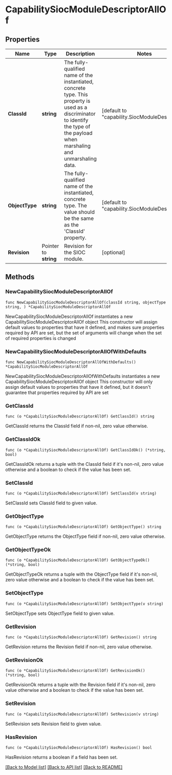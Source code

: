 # CapabilitySiocModuleDescriptorAllOf

## Properties

Name | Type | Description | Notes
------------ | ------------- | ------------- | -------------
**ClassId** | **string** | The fully-qualified name of the instantiated, concrete type. This property is used as a discriminator to identify the type of the payload when marshaling and unmarshaling data. | [default to "capability.SiocModuleDescriptor"]
**ObjectType** | **string** | The fully-qualified name of the instantiated, concrete type. The value should be the same as the &#39;ClassId&#39; property. | [default to "capability.SiocModuleDescriptor"]
**Revision** | Pointer to **string** | Revision for the SIOC module. | [optional] 

## Methods

### NewCapabilitySiocModuleDescriptorAllOf

`func NewCapabilitySiocModuleDescriptorAllOf(classId string, objectType string, ) *CapabilitySiocModuleDescriptorAllOf`

NewCapabilitySiocModuleDescriptorAllOf instantiates a new CapabilitySiocModuleDescriptorAllOf object
This constructor will assign default values to properties that have it defined,
and makes sure properties required by API are set, but the set of arguments
will change when the set of required properties is changed

### NewCapabilitySiocModuleDescriptorAllOfWithDefaults

`func NewCapabilitySiocModuleDescriptorAllOfWithDefaults() *CapabilitySiocModuleDescriptorAllOf`

NewCapabilitySiocModuleDescriptorAllOfWithDefaults instantiates a new CapabilitySiocModuleDescriptorAllOf object
This constructor will only assign default values to properties that have it defined,
but it doesn't guarantee that properties required by API are set

### GetClassId

`func (o *CapabilitySiocModuleDescriptorAllOf) GetClassId() string`

GetClassId returns the ClassId field if non-nil, zero value otherwise.

### GetClassIdOk

`func (o *CapabilitySiocModuleDescriptorAllOf) GetClassIdOk() (*string, bool)`

GetClassIdOk returns a tuple with the ClassId field if it's non-nil, zero value otherwise
and a boolean to check if the value has been set.

### SetClassId

`func (o *CapabilitySiocModuleDescriptorAllOf) SetClassId(v string)`

SetClassId sets ClassId field to given value.


### GetObjectType

`func (o *CapabilitySiocModuleDescriptorAllOf) GetObjectType() string`

GetObjectType returns the ObjectType field if non-nil, zero value otherwise.

### GetObjectTypeOk

`func (o *CapabilitySiocModuleDescriptorAllOf) GetObjectTypeOk() (*string, bool)`

GetObjectTypeOk returns a tuple with the ObjectType field if it's non-nil, zero value otherwise
and a boolean to check if the value has been set.

### SetObjectType

`func (o *CapabilitySiocModuleDescriptorAllOf) SetObjectType(v string)`

SetObjectType sets ObjectType field to given value.


### GetRevision

`func (o *CapabilitySiocModuleDescriptorAllOf) GetRevision() string`

GetRevision returns the Revision field if non-nil, zero value otherwise.

### GetRevisionOk

`func (o *CapabilitySiocModuleDescriptorAllOf) GetRevisionOk() (*string, bool)`

GetRevisionOk returns a tuple with the Revision field if it's non-nil, zero value otherwise
and a boolean to check if the value has been set.

### SetRevision

`func (o *CapabilitySiocModuleDescriptorAllOf) SetRevision(v string)`

SetRevision sets Revision field to given value.

### HasRevision

`func (o *CapabilitySiocModuleDescriptorAllOf) HasRevision() bool`

HasRevision returns a boolean if a field has been set.


[[Back to Model list]](../README.md#documentation-for-models) [[Back to API list]](../README.md#documentation-for-api-endpoints) [[Back to README]](../README.md)


